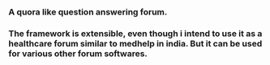 <html>
<body>
   <h3>
        A quora like question answering forum.
   </h3>
   <h3>
       The framework is extensible, even though i intend to use it as a healthcare forum similar to medhelp in india. But
       it can be used for various other forum softwares.
   </h3>
</body>
</html>